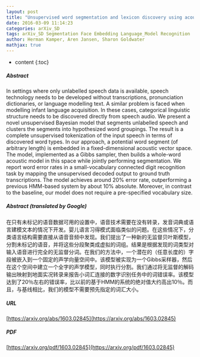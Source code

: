```yaml
---
layout: post
title: "Unsupervised word segmentation and lexicon discovery using acoustic word embeddings"
date: 2016-03-09 11:14:23
categories: arXiv_SD
tags: arXiv_SD Segmentation Face Embedding Language_Model Recognition
author: Herman Kamper, Aren Jansen, Sharon Goldwater
mathjax: true
---
```


* content
{:toc}

##### Abstract
In settings where only unlabelled speech data is available, speech technology needs to be developed without transcriptions, pronunciation dictionaries, or language modelling text. A similar problem is faced when modelling infant language acquisition. In these cases, categorical linguistic structure needs to be discovered directly from speech audio. We present a novel unsupervised Bayesian model that segments unlabelled speech and clusters the segments into hypothesized word groupings. The result is a complete unsupervised tokenization of the input speech in terms of discovered word types. In our approach, a potential word segment (of arbitrary length) is embedded in a fixed-dimensional acoustic vector space. The model, implemented as a Gibbs sampler, then builds a whole-word acoustic model in this space while jointly performing segmentation. We report word error rates in a small-vocabulary connected digit recognition task by mapping the unsupervised decoded output to ground truth transcriptions. The model achieves around 20% error rate, outperforming a previous HMM-based system by about 10% absolute. Moreover, in contrast to the baseline, our model does not require a pre-specified vocabulary size.

##### Abstract (translated by Google)
在只有未标记的语音数据可用的设置中，语音技术需要在没有转录，发音词典或语言建模文本的情况下开发。婴儿语言习得模式面临类似的问题。在这些情况下，分类语言结构需要直接从语音音频中发现。我们提出了一种新的无监督贝叶斯模型，分割未标记的语音，并将这些分段聚类成虚拟的词组。结果是根据发现的词类型对输入语音进行完全的无监督分词。在我们的方法中，一个潜在的（任意长度的）字段被嵌入到一个固定的声学向量空间中。该模型被实现为一个Gibbs采样器，然后在这个空间中建立一个全字的声学模型，同时执行分割。我们通过将无监督的解码输出映射到地面实况转录来报告小词汇连接的数字识别任务中的词错误率。该模型达到了20％左右的错误率，比以前的基于HMM的系统的绝对值​​大约高出10％。而且，与基线相比，我们的模型不需要预先指定的词汇大小。

##### URL
[https://arxiv.org/abs/1603.02845](https://arxiv.org/abs/1603.02845)

##### PDF
[https://arxiv.org/pdf/1603.02845](https://arxiv.org/pdf/1603.02845)

